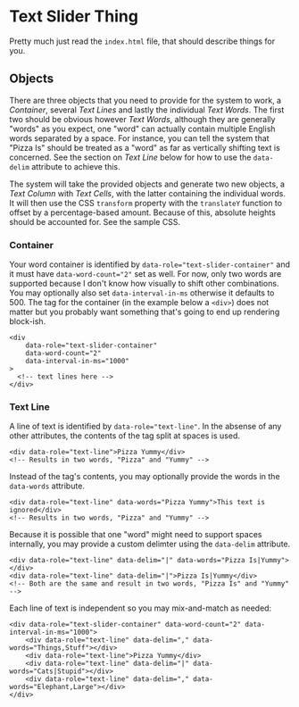 # Text Slider Thing
Pretty much just read the `index.html` file, that should describe things for you.

## Objects
There are three objects that you need to provide for the system to work, a *Container*, several *Text Lines* and lastly the individual *Text Words*. The first two should be obvious however *Text Words*, although they are generally "words" as you expect, one "word" can actually contain multiple English words separated by a space. For instance, you can tell the system that "Pizza Is" should be treated as a "word" as far as vertically shifting text is concerned. See the section on *Text Line* below for how to use the `data-delim` attribute to achieve this.

The system will take the provided objects and generate two new objects, a *Text Column* with *Text Cells*, with the latter containing the individual words. It will then use the CSS `transform` property with the `translateY` function to offset by a percentage-based amount. Because of this, absolute heights should be accounted for. See the sample CSS.

### Container
Your word container is identified by `data-role="text-slider-container"` and it must have `data-word-count="2"` set as well. For now, only two words are supported because I don't know how visually to shift other combinations. You may optionally also set `data-interval-in-ms` otherwise it defaults to 500. The tag for the container (in the example below a `<div>`) does not matter but you probably want something that's going to end up rendering block-ish.

    <div
        data-role="text-slider-container"
        data-word-count="2"
        data-interval-in-ms="1000"
    >
      <!-- text lines here -->
    </div>
    
### Text Line
A line of text is identified by `data-role="text-line"`. In the absense of any other attributes, the contents of the tag split at spaces is used.

    <div data-role="text-line">Pizza Yummy</div>
    <!-- Results in two words, "Pizza" and "Yummy" -->

Instead of the tag's contents, you may optionally provide the words in the `data-words` attribute.

    <div data-role="text-line" data-words="Pizza Yummy">This text is ignored</div>
    <!-- Results in two words, "Pizza" and "Yummy" -->

Because it is possible that one "word" might need to support spaces internally, you may provide a custom delimter using the `data-delim` attribute.

    <div data-role="text-line" data-delim="|" data-words="Pizza Is|Yummy"></div>
    <div data-role="text-line" data-delim="|">Pizza Is|Yummy</div>
    <!-- Both are the same and result in two words, "Pizza Is" and "Yummy" -->

Each line of text is independent so you may mix-and-match as needed:

    <div data-role="text-slider-container" data-word-count="2" data-interval-in-ms="1000">
        <div data-role="text-line" data-delim="," data-words="Things,Stuff"></div>
        <div data-role="text-line">Pizza Yummy</div>
        <div data-role="text-line" data-delim="|" data-words="Cats|Stupid"></div>
        <div data-role="text-line" data-delim="," data-words="Elephant,Large"></div>
    </div>
